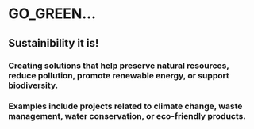 # GO_GREEN... 
## Sustainibility it is!   
### Creating solutions that help preserve natural resources, reduce pollution, promote renewable energy, or support biodiversity. 
### Examples include projects related to climate change, waste management, water conservation, or eco-friendly products.
